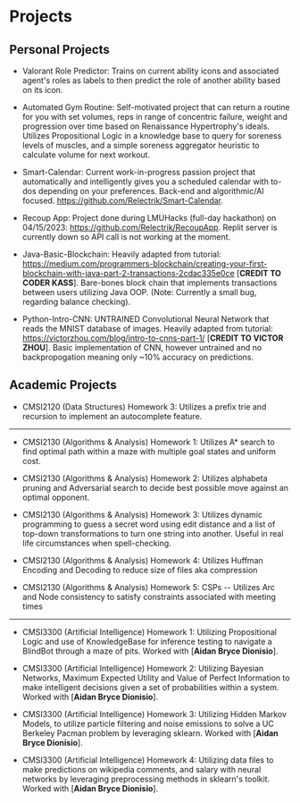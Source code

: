 # Projects


## Personal Projects
- Valorant Role Predictor: Trains on current ability icons and associated agent's roles as labels to then predict the role of another ability based on its icon.
 
- Automated Gym Routine: Self-motivated project that can return a routine for you with set volumes, reps in range of concentric failure, weight and progression over time based on Renaissance Hypertrophy's ideals. Utilizes Propositional Logic in a knowledge base to query for soreness levels of muscles, and a simple soreness aggregator heuristic to calculate volume for next workout.

- Smart-Calendar: Current work-in-progress passion project that automatically and intelligently gives you a scheduled calendar with to-dos depending on your preferences. Back-end and algorithmic/AI focused. https://github.com/Relectrik/Smart-Calendar.

- Recoup App: Project done during LMUHacks (full-day hackathon) on 04/15/2023: https://github.com/Relectrik/RecoupApp. Replit server is currently down so API call is not working at the moment.

- Java-Basic-Blockchain: Heavily adapted from tutorial: https://medium.com/programmers-blockchain/creating-your-first-blockchain-with-java-part-2-transactions-2cdac335e0ce [**CREDIT TO CODER KASS**]. Bare-bones block chain that implements transactions between users utilizing Java OOP. (Note: Currently a small bug, regarding balance checking).

- Python-Intro-CNN: UNTRAINED Convolutional Neural Network that reads the MNIST database of images. Heavily adapted from tutorial: https://victorzhou.com/blog/intro-to-cnns-part-1/ [**CREDIT TO VICTOR ZHOU**]. Basic implementation of CNN, however untrained and no backpropogation meaning only ~10% accuracy on predictions.


## Academic Projects

- CMSI2120 (Data Structures) Homework 3: Utilizes a prefix trie and recursion to implement an autocomplete feature.

---

- CMSI2130 (Algorithms & Analysis) Homework 1: Utilizes A\* search to find optimal path within a maze with multiple goal states and uniform cost.

- CMSI2130 (Algorithms & Analysis) Homework 2: Utilizes alphabeta pruning and Adversarial search to decide best possible move against an optimal opponent.

- CMSI2130 (Algorithms & Analysis) Homework 3: Utilizes dynamic programming to guess a secret word using edit distance and a list of top-down transformations to turn one string into another. Useful in real life circumstances when spell-checking.

- CMSI2130 (Algorithms & Analysis) Homework 4: Utilizes Huffman Encoding and Decoding to reduce size of files aka compression

- CMSI2130 (Algorithms & Analysis) Homework 5: CSPs -- Utilizes Arc and Node consistency to satisfy constraints associated with meeting times

---

- CMSI3300 (Artificial Intelligence) Homework 1: Utilizing Propositional Logic and use of KnowledgeBase for inference testing to navigate a BlindBot through a maze of pits. Worked with [**Aidan Bryce Dionisio**].

- CMSI3300 (Artificial Intelligence) Homework 2: Utilizing Bayesian Networks, Maximum Expected Utility and Value of Perfect Information to make intelligent decisions given a set of probabilities within a system. Worked with [**Aidan Bryce Dionisio**].

- CMSI3300 (Artificial Intelligence) Homework 3: Utilizing Hidden Markov Models, to utilize particle filtering and noise emissions to solve a UC Berkeley Pacman problem by leveraging sklearn. Worked with [**Aidan Bryce Dionisio**].
  
- CMSI3300 (Artificial Intelligence) Homework 4: Utilizing data files to make predictions on wikipedia comments, and salary with neural networks by leveraging preprocessing methods in sklearn's toolkit. Worked with [**Aidan Bryce Dionisio**].
